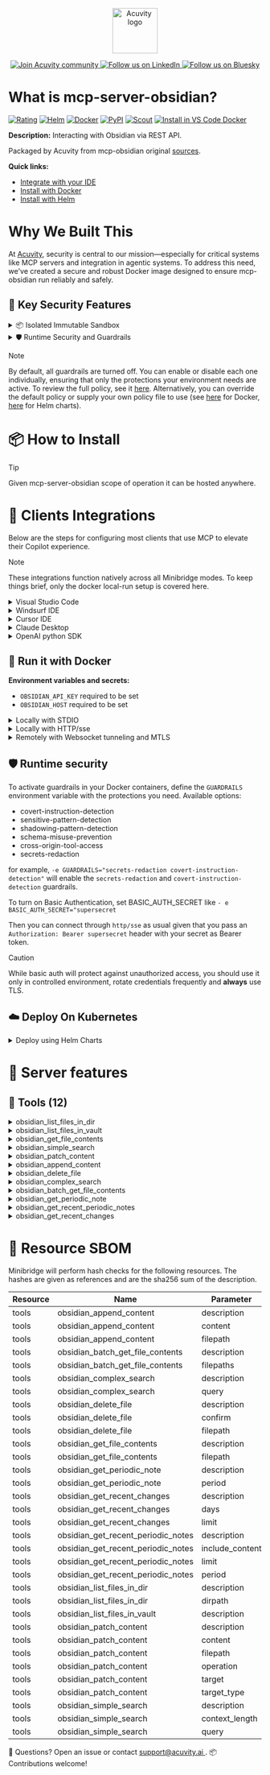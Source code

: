 <p align="center">
  <a href="https://acuvity.ai">
    <picture>
      <img src="https://mma.prnewswire.com/media/2544052/Acuvity__Logo.jpg" height="90" alt="Acuvity logo"/>
    </picture>
  </a>
</p>
<p align="center">
  <a href="https://discord.gg/BkU7fBkrNk">
    <img src="https://img.shields.io/badge/Acuvity-Join-7289DA?logo=discord&logoColor=fff" alt="Join Acuvity community" />
  </a>
<a href="https://www.linkedin.com/company/acuvity/">
    <img src="https://img.shields.io/badge/LinkedIn-Follow-7289DA" alt="Follow us on LinkedIn" />
  </a>
<a href="https://bsky.app/profile/acuvity.bsky.social">
    <img src="https://img.shields.io/badge/Bluesky-Follow-7289DA"?logo=bluesky&logoColor=fff" alt="Follow us on Bluesky" />
  </a>
</p>


# What is mcp-server-obsidian?

[![Rating](https://img.shields.io/badge/B-3775A9?label=Rating)](https://docs.anthropic.com/en/docs/build-with-claude/tool-use/implement-tool-use#best-practices-for-tool-definitions)
[![Helm](https://img.shields.io/badge/1.0.0-3775A9?logo=helm&label=Charts&logoColor=fff)](https://hub.docker.com/r/acuvity/mcp-server-obsidian/tags/)
[![Docker](https://img.shields.io/docker/image-size/acuvity/mcp-server-obsidian/0.2.2?logo=docker&logoColor=fff&label=0.2.2)](https://hub.docker.com/r/acuvity/mcp-server-obsidian)
[![PyPI](https://img.shields.io/badge/0.2.2-3775A9?logo=pypi&logoColor=fff&label=mcp-obsidian)](https://github.com/MarkusPfundstein/mcp-obsidian)
[![Scout](https://img.shields.io/badge/Active-3775A9?logo=docker&logoColor=fff&label=Scout)](https://hub.docker.com/r/acuvity/mcp-server-fetch/)
[![Install in VS Code Docker](https://img.shields.io/badge/VS_Code-One_click_install-0078d7?logo=githubcopilot)](https://insiders.vscode.dev/redirect/mcp/install?name=mcp-server-obsidian&config=%7B%22args%22%3A%5B%22run%22%2C%22-i%22%2C%22--rm%22%2C%22--read-only%22%2C%22-e%22%2C%22OBSIDIAN_API_KEY%22%2C%22-e%22%2C%22OBSIDIAN_HOST%22%2C%22docker.io%2Facuvity%2Fmcp-server-obsidian%3A0.2.2%22%5D%2C%22command%22%3A%22docker%22%7D)

**Description:** Interacting with Obsidian via REST API.

Packaged by Acuvity from mcp-obsidian original [sources](https://github.com/MarkusPfundstein/mcp-obsidian).

**Quick links:**

- [Integrate with your IDE](https://github.com/acuvity/mcp-servers-registry/blob/main/mcp-server-obsidian/docker/README.md#-clients-integrations)
- [Install with Docker](https://github.com/acuvity/mcp-servers-registry/tree/main/mcp-server-obsidian/docker/README.md#-run-it-with-docker)
- [Install with Helm](https://github.com/acuvity/mcp-servers-registry/tree/main/mcp-server-obsidian/charts/mcp-server-obsidian/README.md#how-to-install)

# Why We Built This

At [Acuvity](https://acuvity.ai), security is central to our mission—especially for critical systems like MCP servers and integration in agentic systems.
To address this need, we've created a secure and robust Docker image designed to ensure mcp-obsidian run reliably and safely.

## 🔐 Key Security Features

<details>
<summary>📦 Isolated Immutable Sandbox </summary>

- **Isolated Execution**: All tools run within secure, containerized sandboxes to enforce process isolation and prevent lateral movement.
- **Non-root by Default**: Enforces least-privilege principles, minimizing the impact of potential security breaches.
- **Read-only Filesystem**: Ensures runtime immutability, preventing unauthorized modification.
- **Version Pinning**: Guarantees consistency and reproducibility across deployments by locking tool and dependency versions.
- **CVE Scanning**: Continuously scans images for known vulnerabilities using [Docker Scout](https://docs.docker.com/scout/) to support proactive mitigation.
- **SBOM & Provenance**: Delivers full supply chain transparency by embedding metadata and traceable build information."
</details>

<details>
<summary>🛡️ Runtime Security and Guardrails</summary>

**Minibridge Integration**: [Minibridge](https://github.com/acuvity/minibridge) establishes secure Agent-to-MCP connectivity, supports Rego/HTTP-based policy enforcement 🕵️, and simplifies orchestration.

The [ARC](https://github.com/acuvity/mcp-servers-registry/tree/main) container includes a [built-in Rego policy](https://github.com/acuvity/mcp-servers-registry/tree/main/mcp-server-obsidian/docker/policy.rego) that enables a set of runtime "guardrails"" to help enforce security, privacy, and correct usage of your services. Below is an overview of each guardrail provided.

### 🔒 Resource Integrity

**Mitigates MCP Rug Pull Attacks**

* **Goal:** Protect users from malicious tool description changes after initial approval, preventing post-installation manipulation or deception.
* **Mechanism:** Locks tool descriptions upon client approval and verifies their integrity before execution. Any modification to the description triggers a security violation, blocking unauthorized changes from server-side updates.

### 🛡️ Gardrails

### Covert Instruction Detection

Monitors incoming requests for hidden or obfuscated directives that could alter policy behavior.

* **Goal:** Stop attackers from slipping unnoticed commands or payloads into otherwise harmless data.
* **Mechanism:** Applies a library of regex patterns and binary‐encoding checks to the full request body. If any pattern matches a known covert channel (e.g., steganographic markers, hidden HTML tags, escape-sequence tricks), the request is rejected.

### Sensitive Pattern Detection

Block user-defined sensitive data patterns (credential paths, filesystem references).

* **Goal:** Block accidental or malicious inclusion of sensitive information that violates data-handling rules.
* **Mechanism:** Runs a curated set of regexes against all payloads and tool descriptions—matching patterns such as `.env` files, RSA key paths, directory traversal sequences.

### Shadowing Pattern Detection

Detects and blocks "shadowing" attacks, where a malicious MCP server sneaks hidden directives into its own tool descriptions to hijack or override the behavior of other, trusted tools.

* **Goal:** Stop a rogue server from poisoning the agent’s logic by embedding instructions that alter how a different server’s tools operate (e.g., forcing all emails to go to an attacker’s address even when the user calls a separate `send_email` tool).
* **Mechanism:** During policy load, each tool description is scanned for cross‐tool override patterns—such as `<IMPORTANT>` sections referencing other tool names, hidden side‐effects, or directives that apply to a different server’s API. Any description that attempts to shadow or extend instructions for a tool outside its own namespace triggers a policy violation and is rejected.

### Schema Misuse Prevention

Enforces strict adherence to MCP input schemas.

* **Goal:** Prevent malformed or unexpected fields from bypassing validations, causing runtime errors, or enabling injections.
* **Mechanism:** Compares each incoming JSON object against the declared schema (required properties, allowed keys, types). Any extra, missing, or mistyped field triggers an immediate policy violation.

### Cross-Origin Tool Access

Controls whether tools may invoke tools or services from external origins.

* **Goal:** Prevent untrusted or out-of-scope services from being called.
* **Mechanism:** Examines tool invocation requests and outgoing calls, verifying each target against an allowlist of approved domains or service names. Calls to any non-approved origin are blocked.

### Secrets Redaction

Automatically masks sensitive values so they never appear in logs or responses.

* **Goal:** Ensure that API keys, tokens, passwords, and other credentials cannot leak in plaintext.
* **Mechanism:** Scans every text output for known secret formats (e.g., AWS keys, GitHub PATs, JWTs). Matches are replaced with `[REDACTED]` before the response is sent or recorded.

## Basic Authentication via Shared Secret

Provides a lightweight auth layer using a single shared token.

* **Mechanism:** Expects clients to send an `Authorization` header with the predefined secret.
* **Use Case:** Quickly lock down your endpoint in development or simple internal deployments—no complex OAuth/OIDC setup required.

These controls ensure robust runtime integrity, prevent unauthorized behavior, and provide a foundation for secure-by-design system operations.

</details>

> [!NOTE]
> By default, all guardrails are turned off. You can enable or disable each one individually, ensuring that only the protections your environment needs are active. To review the full policy, see it [here](https://github.com/acuvity/mcp-servers-registry/tree/main/mcp-server-obsidian/docker/policy.rego). Alternatively, you can override the default policy or supply your own policy file to use (see [here](https://github.com/acuvity/mcp-servers-registry/tree/main/mcp-server-obsidian/docker/entrypoint.sh) for Docker, [here](https://github.com/acuvity/mcp-servers-registry/tree/main/mcp-server-obsidian/charts/mcp-server-obsidian#minibridge) for Helm charts).


# 📦 How to Install


> [!TIP]
> Given mcp-server-obsidian scope of operation it can be hosted anywhere.

# 🧰 Clients Integrations

Below are the steps for configuring most clients that use MCP to elevate their Copilot experience.

> [!NOTE]
> These integrations function natively across all Minibridge modes.
> To keep things brief, only the docker local-run setup is covered here.

<details>
<summary>Visual Studio Code</summary>

To get started immediately, you can use the "one-click" link below:

[![Install in VS Code Docker](https://img.shields.io/badge/VS_Code-One_click_install-0078d7?logo=githubcopilot)](https://insiders.vscode.dev/redirect/mcp/install?name=mcp-server-obsidian&config=%7B%22args%22%3A%5B%22run%22%2C%22-i%22%2C%22--rm%22%2C%22--read-only%22%2C%22-e%22%2C%22OBSIDIAN_API_KEY%22%2C%22-e%22%2C%22OBSIDIAN_HOST%22%2C%22docker.io%2Facuvity%2Fmcp-server-obsidian%3A0.2.2%22%5D%2C%22command%22%3A%22docker%22%7D)

## Global scope

Press `ctrl + shift + p` and type `Preferences: Open User Settings JSON` to add the following section:

```json
{
  "mcp": {
    "servers": {
      "acuvity-mcp-server-obsidian": {
        "env": {
          "OBSIDIAN_API_KEY": "TO_BE_SET",
          "OBSIDIAN_HOST": "TO_BE_SET"
        },
        "command": "docker",
        "args": [
          "run",
          "-i",
          "--rm",
          "--read-only",
          "-e",
          "OBSIDIAN_API_KEY",
          "-e",
          "OBSIDIAN_HOST",
          "docker.io/acuvity/mcp-server-obsidian:0.2.2"
        ]
      }
    }
  }
}
```

## Workspace scope

In your workspace create a file called `.vscode/mcp.json` and add the following section:

```json
{
  "servers": {
    "acuvity-mcp-server-obsidian": {
      "env": {
        "OBSIDIAN_API_KEY": "TO_BE_SET",
        "OBSIDIAN_HOST": "TO_BE_SET"
      },
      "command": "docker",
      "args": [
        "run",
        "-i",
        "--rm",
        "--read-only",
        "-e",
        "OBSIDIAN_API_KEY",
        "-e",
        "OBSIDIAN_HOST",
        "docker.io/acuvity/mcp-server-obsidian:0.2.2"
      ]
    }
  }
}
```

> To pass secrets you should use the `promptString` input type described in the [Visual Studio Code documentation](https://code.visualstudio.com/docs/copilot/chat/mcp-servers).

</details>

<details>
<summary>Windsurf IDE</summary>

In `~/.codeium/windsurf/mcp_config.json` add the following section:

```json
{
  "mcpServers": {
    "acuvity-mcp-server-obsidian": {
      "env": {
        "OBSIDIAN_API_KEY": "TO_BE_SET",
        "OBSIDIAN_HOST": "TO_BE_SET"
      },
      "command": "docker",
      "args": [
        "run",
        "-i",
        "--rm",
        "--read-only",
        "-e",
        "OBSIDIAN_API_KEY",
        "-e",
        "OBSIDIAN_HOST",
        "docker.io/acuvity/mcp-server-obsidian:0.2.2"
      ]
    }
  }
}
```

See [Windsurf documentation](https://docs.windsurf.com/windsurf/mcp) for more info.

</details>

<details>
<summary>Cursor IDE</summary>

Add the following JSON block to your mcp configuration file:
- `~/.cursor/mcp.json` for global scope
- `.cursor/mcp.json` for project scope

```json
{
  "mcpServers": {
    "acuvity-mcp-server-obsidian": {
      "env": {
        "OBSIDIAN_API_KEY": "TO_BE_SET",
        "OBSIDIAN_HOST": "TO_BE_SET"
      },
      "command": "docker",
      "args": [
        "run",
        "-i",
        "--rm",
        "--read-only",
        "-e",
        "OBSIDIAN_API_KEY",
        "-e",
        "OBSIDIAN_HOST",
        "docker.io/acuvity/mcp-server-obsidian:0.2.2"
      ]
    }
  }
}
```

See [cursor documentation](https://docs.cursor.com/context/model-context-protocol) for more information.

</details>
<details>

<summary>Claude Desktop</summary>

In the `claude_desktop_config.json` configuration file add the following section:

```json
{
  "mcpServers": {
    "acuvity-mcp-server-obsidian": {
      "env": {
        "OBSIDIAN_API_KEY": "TO_BE_SET",
        "OBSIDIAN_HOST": "TO_BE_SET"
      },
      "command": "docker",
      "args": [
        "run",
        "-i",
        "--rm",
        "--read-only",
        "-e",
        "OBSIDIAN_API_KEY",
        "-e",
        "OBSIDIAN_HOST",
        "docker.io/acuvity/mcp-server-obsidian:0.2.2"
      ]
    }
  }
}
```

See [Anthropic documentation](https://docs.anthropic.com/en/docs/agents-and-tools/mcp) for more information.
</details>

<details>
<summary>OpenAI python SDK</summary>

## Running locally

```python
async with MCPServerStdio(
    params={
        "env": {"OBSIDIAN_API_KEY":"TO_BE_SET","OBSIDIAN_HOST":"TO_BE_SET"},
        "command": "docker",
        "args": ["run","-i","--rm","--read-only","-e","OBSIDIAN_API_KEY","-e","OBSIDIAN_HOST","docker.io/acuvity/mcp-server-obsidian:0.2.2"]
    }
) as server:
    tools = await server.list_tools()
```

## Running remotely

```python
async with MCPServerSse(
    params={
        "url": "http://<ip>:<port>/sse",
    }
) as server:
    tools = await server.list_tools()
```

See [OpenAI Agents SDK docs](https://openai.github.io/openai-agents-python/mcp/) for more info.

</details>

## 🐳 Run it with Docker

**Environment variables and secrets:**
  - `OBSIDIAN_API_KEY` required to be set
  - `OBSIDIAN_HOST` required to be set


<details>
<summary>Locally with STDIO</summary>

In your client configuration set:

- command: `docker`
- arguments: `run -i --rm --read-only -e OBSIDIAN_API_KEY -e OBSIDIAN_HOST docker.io/acuvity/mcp-server-obsidian:0.2.2`

</details>

<details>
<summary>Locally with HTTP/sse</summary>

Simply run as:

```console
docker run -i --rm --read-only -e OBSIDIAN_API_KEY -e OBSIDIAN_HOST docker.io/acuvity/mcp-server-obsidian:0.2.2
```

Add `-p <localport>:8000` to expose the port.

Then on your application/client, you can configure to use something like:

```json
{
  "mcpServers": {
    "acuvity-mcp-server-obsidian": {
      "url": "http://localhost:<localport>/sse",
    }
  }
}
```

You might have to use different ports for different tools.

</details>

<details>
<summary>Remotely with Websocket tunneling and MTLS </summary>

> This section assume you are familiar with TLS and certificates and will require:
> - a server certificate with proper DNS/IP field matching your tool deployment.
> - a client-ca used to sign client certificates

1. Start the server in `backend` mode
 - add an environment variable like `-e MINIBRIDGE_MODE=backend`
 - add the TLS certificates (recommended) through a volume let's say `/certs` ex (`-v $PWD/certs:/certs`)
 - instruct minibridge to use those certs with
   - `-e MINIBRIDGE_TLS_SERVER_CERT=/certs/server-cert.pem`
   - `-e MINIBRIDGE_TLS_SERVER_KEY=/certs/server-key.pem`
   - `-e MINIBRIDGE_TLS_SERVER_KEY_PASS=optional`
   - `-e MINIBRIDGE_TLS_SERVER_CLIENT_CA=/certs/client-ca.pem`

2. Start `minibridge` locally in frontend mode:
  - Get [minibridge](https://github.com/acuvity/minibridge) binary for your OS.

In your client configuration, Minibridge works like any other STDIO command.

Example for Claude Desktop:

```json
{
  "mcpServers": {
    "acuvity-mcp-server-obsidian": {
      "command": "minibridge",
      "args": ["frontend", "--backend", "wss://<remote-url>:8000/ws", "--tls-client-backend-ca", "/path/to/ca/that/signed/the/server-cert.pem/ca.pem", "--tls-client-cert", "/path/to/client-cert.pem", "--tls-client-key", "/path/to/client-key.pem"]
    }
  }
}
```

That's it.

Minibridge offers a host of additional features. For step-by-step guidance, please visit the wiki. And if anything’s unclear, don’t hesitate to reach out!

</details>

## 🛡️ Runtime security

To activate guardrails in your Docker containers, define the `GUARDRAILS` environment variable with the protections you need. Available options:
- covert-instruction-detection
- sensitive-pattern-detection
- shadowing-pattern-detection
- schema-misuse-prevention
- cross-origin-tool-access
- secrets-redaction

for example, `-e GUARDRAILS="secrets-redaction covert-instruction-detection"` will enable the `secrets-redaction` and `covert-instruction-detection` guardrails.


To turn on Basic Authentication, set BASIC_AUTH_SECRET like `- e BASIC_AUTH_SECRET="supersecret`

Then you can connect through `http/sse` as usual given that you pass an `Authorization: Bearer supersecret` header with your secret as Bearer token.

> [!CAUTION]
> While basic auth will protect against unauthorized access, you should use it only in controlled environment,
> rotate credentials frequently and **always** use TLS.

## ☁️ Deploy On Kubernetes

<details>
<summary>Deploy using Helm Charts</summary>

### Chart settings requirements

This chart requires some mandatory information to be installed.

**Mandatory Secrets**:
  - `OBSIDIAN_API_KEY` secret to be set as secrets.OBSIDIAN_API_KEY either by `.value` or from existing with `.valueFrom`

**Mandatory Environment variables**:
  - `OBSIDIAN_HOST` environment variable to be set by env.OBSIDIAN_HOST

### How to install

You can inspect the chart `README`:

```console
helm show readme oci://docker.io/acuvity/mcp-server-obsidian --version 1.0.0
````

You can inspect the values that you can configure:

```console
helm show values oci://docker.io/acuvity/mcp-server-obsidian --version 1.0.0
````

Install with helm

```console
helm install mcp-server-obsidian oci://docker.io/acuvity/mcp-server-obsidian --version 1.0.0
```

From there your MCP server mcp-server-obsidian will be reachable by default through `http/sse` from inside the cluster using the Kubernetes Service `mcp-server-obsidian` on port `8000` by default. You can change that by looking at the `service` section of the `values.yaml` file.

### How to Monitor

The deployment will create a Kubernetes service with a `healthPort`, that is used for liveness probes and readiness probes. This health port can also be used by the monitoring stack of your choice and exposes metrics under the `/metrics` path.

See full charts [Readme](https://github.com/acuvity/mcp-servers-registry/tree/main/mcp-server-obsidian/charts/mcp-server-obsidian/README.md) for more details about settings and runtime security including guardrails activation.

</details>

# 🧠 Server features

## 🧰 Tools (12)
<details>
<summary>obsidian_list_files_in_dir</summary>

**Description**:

```
Lists all files and directories that exist in a specific Obsidian directory.
```

**Parameter**:

| Name | Type | Description | Required? |
|-----------|------|-------------|-----------|
| dirpath | string | Path to list files from (relative to your vault root). Note that empty directories will not be returned. | Yes
</details>
<details>
<summary>obsidian_list_files_in_vault</summary>

**Description**:

```
Lists all files and directories in the root directory of your Obsidian vault.
```

**Parameter**:

| Name | Type | Description | Required? |
|-----------|------|-------------|-----------|
</details>
<details>
<summary>obsidian_get_file_contents</summary>

**Description**:

```
Return the content of a single file in your vault.
```

**Parameter**:

| Name | Type | Description | Required? |
|-----------|------|-------------|-----------|
| filepath | string | Path to the relevant file (relative to your vault root). | Yes
</details>
<details>
<summary>obsidian_simple_search</summary>

**Description**:

```
Simple search for documents matching a specified text query across all files in the vault. 
            Use this tool when you want to do a simple text search
```

**Parameter**:

| Name | Type | Description | Required? |
|-----------|------|-------------|-----------|
| context_length | integer | How much context to return around the matching string (default: 100) | No
| query | string | Text to a simple search for in the vault. | Yes
</details>
<details>
<summary>obsidian_patch_content</summary>

**Description**:

```
Insert content into an existing note relative to a heading, block reference, or frontmatter field.
```

**Parameter**:

| Name | Type | Description | Required? |
|-----------|------|-------------|-----------|
| content | string | Content to insert | Yes
| filepath | string | Path to the file (relative to vault root) | Yes
| operation | string | Operation to perform (append, prepend, or replace) | Yes
| target | string | Target identifier (heading path, block reference, or frontmatter field) | Yes
| target_type | string | Type of target to patch | Yes
</details>
<details>
<summary>obsidian_append_content</summary>

**Description**:

```
Append content to a new or existing file in the vault.
```

**Parameter**:

| Name | Type | Description | Required? |
|-----------|------|-------------|-----------|
| content | string | Content to append to the file | Yes
| filepath | string | Path to the file (relative to vault root) | Yes
</details>
<details>
<summary>obsidian_delete_file</summary>

**Description**:

```
Delete a file or directory from the vault.
```

**Parameter**:

| Name | Type | Description | Required? |
|-----------|------|-------------|-----------|
| confirm | boolean | Confirmation to delete the file (must be true) | Yes
| filepath | string | Path to the file or directory to delete (relative to vault root) | Yes
</details>
<details>
<summary>obsidian_complex_search</summary>

**Description**:

```
Complex search for documents using a JsonLogic query. 
           Supports standard JsonLogic operators plus 'glob' and 'regexp' for pattern matching. Results must be non-falsy.

           Use this tool when you want to do a complex search, e.g. for all documents with certain tags etc.
           
```

**Parameter**:

| Name | Type | Description | Required? |
|-----------|------|-------------|-----------|
| query | object | JsonLogic query object. Example: {"glob": ["*.md", {"var": "path"}]} matches all markdown files | Yes
</details>
<details>
<summary>obsidian_batch_get_file_contents</summary>

**Description**:

```
Return the contents of multiple files in your vault, concatenated with headers.
```

**Parameter**:

| Name | Type | Description | Required? |
|-----------|------|-------------|-----------|
| filepaths | array | List of file paths to read | Yes
</details>
<details>
<summary>obsidian_get_periodic_note</summary>

**Description**:

```
Get current periodic note for the specified period.
```

**Parameter**:

| Name | Type | Description | Required? |
|-----------|------|-------------|-----------|
| period | string | The period type (daily, weekly, monthly, quarterly, yearly) | Yes
</details>
<details>
<summary>obsidian_get_recent_periodic_notes</summary>

**Description**:

```
Get most recent periodic notes for the specified period type.
```

**Parameter**:

| Name | Type | Description | Required? |
|-----------|------|-------------|-----------|
| include_content | boolean | Whether to include note content (default: false) | No
| limit | integer | Maximum number of notes to return (default: 5) | No
| period | string | The period type (daily, weekly, monthly, quarterly, yearly) | Yes
</details>
<details>
<summary>obsidian_get_recent_changes</summary>

**Description**:

```
Get recently modified files in the vault.
```

**Parameter**:

| Name | Type | Description | Required? |
|-----------|------|-------------|-----------|
| days | integer | Only include files modified within this many days (default: 90) | No
| limit | integer | Maximum number of files to return (default: 10) | No
</details>


# 🔐 Resource SBOM

Minibridge will perform hash checks for the following resources. The hashes are given as references and are the sha256 sum of the description.

| Resource | Name | Parameter | Hash |
|-----------|------|------|------|
| tools | obsidian_append_content | description | 441d8ce7c4744dee9e60afe5ea684d37806eab144459bdb2bbbcf25b05d9eea4 |
| tools | obsidian_append_content | content | af86a002896bd047f188864f96723c19eee92e4e6ec840207eaf9d211e96afb9 |
| tools | obsidian_append_content | filepath | c1e0a87dd03f5dfed770c2d77af79adfbe854333ab1daa7b808c4b04ea4ad3aa |
| tools | obsidian_batch_get_file_contents | description | 3eb385a80708f6f4f5f960e39d4649f568fd4f42f16d4fd34a0e6db922acd605 |
| tools | obsidian_batch_get_file_contents | filepaths | 59959338323ab4d07e7a46254128f48ee77bc8969ba3330ee0c1e0d25fbcbbad |
| tools | obsidian_complex_search | description | b110ffe9d299a9282c25b3b794834fdec938cf7b5256ef49a70f98f7c80c5f84 |
| tools | obsidian_complex_search | query | 343cebc224c0eb9ac883be06d61d7017760ee357221fab4c1f9cc121515b8adc |
| tools | obsidian_delete_file | description | f6dae4e281c0991a9c9a0e632f228c3763a5e2797c8ac567042b29f55deeff61 |
| tools | obsidian_delete_file | confirm | 31bc0e9840bde0ba53b84dfc91d579c62384fddb8bc88396ca869a06e6755de3 |
| tools | obsidian_delete_file | filepath | 4367cc3207ba601d9408d0830c3589fdd8bb5ddd2ea7f3c22105bc1fa499a595 |
| tools | obsidian_get_file_contents | description | b144b5305df6d2fb4001e9c20ae1b5df81ab73d58577e29c4ef70f43d40f9b38 |
| tools | obsidian_get_file_contents | filepath | d6444fd2311e466e0d8e8049819cf18f6dc87078605978c622aca72c75ad00e7 |
| tools | obsidian_get_periodic_note | description | 18cc93fe5728d7a1f04bd06f33dcdc574865ee7ccbe37cda02a6e23b2c629905 |
| tools | obsidian_get_periodic_note | period | 2c78b403d8de3bd859a9a308d8a049d5dc9a76253aee6dbe34c9a37e98ef3c0f |
| tools | obsidian_get_recent_changes | description | 67031ea0334572668909ede8c3d4471b3e251f428061c8a84b6d460abf850983 |
| tools | obsidian_get_recent_changes | days | 096a5e3c567dc2cfdab81fcf395976852b19674ba2b558fe2243d26e1ff57053 |
| tools | obsidian_get_recent_changes | limit | 5c3905fb6770f150a79cce00805499615a09b45eec8d771e81c1f5112d362291 |
| tools | obsidian_get_recent_periodic_notes | description | b1da54b315ff6390fa4fc858befc3fb560f62c25e8eac1a08bc4bd1a1431ac70 |
| tools | obsidian_get_recent_periodic_notes | include_content | fcc2646d21b5a5477107a5fa2c9bcfb02eb0fca95f8496273d2fe0ebbd1e7a43 |
| tools | obsidian_get_recent_periodic_notes | limit | 15f9da0c969f9ba5f9529bad9355e38e3b124075d9ffb787bea317375e851784 |
| tools | obsidian_get_recent_periodic_notes | period | 2c78b403d8de3bd859a9a308d8a049d5dc9a76253aee6dbe34c9a37e98ef3c0f |
| tools | obsidian_list_files_in_dir | description | e4e1172e332ba65647a70aef60d3ad6abedc6d446565cbf9a011016801ab88f7 |
| tools | obsidian_list_files_in_dir | dirpath | 4dff8e9d5f94d6cba23cc7ea1c2eb949695ddc582e9d3d6b5fdd1173d64acaf3 |
| tools | obsidian_list_files_in_vault | description | 909e66b2454aed00ef4fb0a41b18fd0b57c72195e769e11a22d3ce13dc6d8e56 |
| tools | obsidian_patch_content | description | f4b396c531ce3e93495cff36b93e90564aac2e6233a6959e4b33d72c2da6c49d |
| tools | obsidian_patch_content | content | 5b25459a4c9ce938dcde5717cc5eb1bfe2db08703128a51adb09211c12a68c5b |
| tools | obsidian_patch_content | filepath | c1e0a87dd03f5dfed770c2d77af79adfbe854333ab1daa7b808c4b04ea4ad3aa |
| tools | obsidian_patch_content | operation | 9cb954994dc09a6ed42188ac3177679a1e21831141b92e615173982230862a2a |
| tools | obsidian_patch_content | target | 0bec861ab8b37473c204a66e188f5fac95eeba8c84e533de115c80d111e76178 |
| tools | obsidian_patch_content | target_type | 3e807fb37e8635c81f50e15294156e523e0c2dd2394bcc208b987e0edeae1375 |
| tools | obsidian_simple_search | description | 6dfa62c7e5361a04b450fbc672793a703963b9110c99d5108a713aa6bdb8af3f |
| tools | obsidian_simple_search | context_length | 1c0d9d772bf38d8d7bfd45f59c5209b8718ed02396157c2e0303f58ad7b61bfa |
| tools | obsidian_simple_search | query | 7c0544d793c4cab69699cb84eded66c1cce85b060cf030f513d4f3b7dc7e1424 |


💬 Questions? Open an issue or contact [ support@acuvity.ai ](mailto:support@acuvity.ai).
📦 Contributions welcome!
